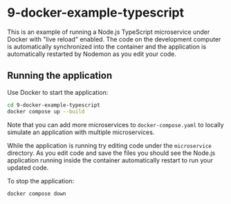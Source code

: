 # 9-docker-example-typescript

This is an example of running a Node.js TypeScript microservice under Docker with "live reload" enabled. The code on the development computer is automatically synchronized into the container and the application is automatically restarted by Nodemon as you edit your code.

## Running the application

Use Docker to start the application:

```bash
cd 9-docker-example-typescript
docker compose up --build
```

Note that you can add more microservices to `docker-compose.yaml` to locally simulate an application with multiple microservices.

While the application is running try editing code under the `microservice` directory. As you edit code and save the files you should see the Node.js application running inside the container automatically restart to run your updated code.

To stop the application:

```bash
docker compose down
```